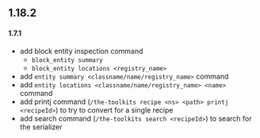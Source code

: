 ## 1.18.2

#### 1.7.1

- add block entity inspection command
    - `block_entity summary`
    - `block_entity locations <registry_name>`
- add `entity summary <classname/name/registry_name>` command
- add `entity locations <classname/name/registry_name> <name>` command
- add printj command (`/the-toolkits recipe <ns> <path> printj <recipeId>`) to try to convert for a single recipe
- add search command (`/the-toolkits search <recipeId>`) to search for the serializer


